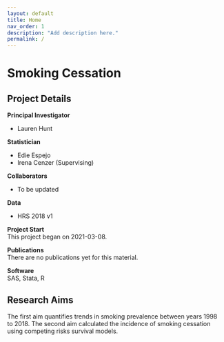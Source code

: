 ```yaml
---
layout: default
title: Home
nav_order: 1
description: "Add description here."
permalink: /
---
```


# Smoking Cessation

## Project Details
**Principal Investigator**
- Lauren Hunt           

**Statistician**           
- Edie Espejo  
- Irena Cenzer (Supervising)            

**Collaborators**          
- To be updated

**Data**
- HRS 2018 v1

**Project Start**  
This project began on 2021-03-08.

**Publications**  
There are no publications yet for this material.

**Software**  
SAS, Stata, R

## Research Aims
The first aim quantifies trends in smoking prevalence between years 1998 to 2018. The second aim calculated the incidence of smoking cessation using competing risks survival models.
